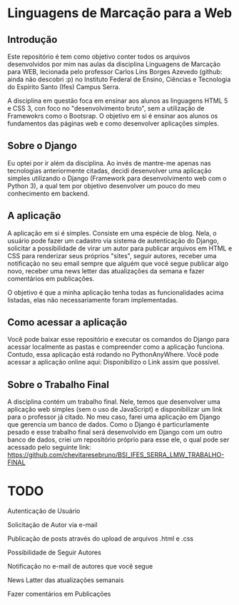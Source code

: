# Linguagens de Marcação para a Web
## Introdução
Este repositório é tem como objetivo conter todos os arquivos desenvolvidos por mim nas aulas da disciplina Linguagens de Marcação para WEB, lecionada pelo professor Carlos Lins Borges Azevedo (github: ainda não descobri :p) no Instituto Federal de Ensino, Ciências e Tecnologia do Espírito Santo (Ifes) Campus Serra.

A disciplina em questão foca em ensinar aos alunos as linguagens HTML 5 e CSS 3, con foco no "desenvolvimento bruto", sem a utilização de Framewokrs como o Bootsrap. O objetivo em si é ensinar aos alunos os fundamentos das páginas web e como desenvolver aplicações simples.

## Sobre o Django
Eu optei por ir além da disciplina. Ao invés de mantre-me apenas nas tecnologias anteriormente citadas, decidi desenvolver uma aplicação simples utilizando o Django (Framework para desenvolvimento web com o Python 3), a qual tem por objetivo desenvolver um pouco do meu conhecimento em backend.

## A aplicação
A aplicação em si é simples. Consiste em uma espécie de blog. Nela, o usuário pode fazer um cadastro via sistema de autenticação do Django, solicitar a possibilidade de virar um autor para publicar arquivos em HTML e CSS para renderizar seus próprios "sites", seguir autores, receber uma notificação no seu email sempre que alguém que você segue publicar algo novo, receber uma news letter das atualizações da semana e fazer comentários em publicações.

O objetivo é que a minha aplicação tenha todas as funcionalidades acima listadas, elas não necessariamente foram implementadas.

## Como acessar a aplicação
Você pode baixar esse repositório e executar os comandos do Django para acessar localmente as pastas e compreender como a aplicação funciona. Contudo, essa aplicação está rodando no PythonAnyWhere. Você pode acessar a aplicação online aqui: Disponibilizo o Link assim que possível.


## Sobre o Trabalho Final
A disciplina contém um trabalho final. Nele, temos que desenvolver uma aplicação web simples (sem o uso de JavaScript) e disponibilizar um link para o professor já citado. No meu caso, farei uma aplicação em Django que gerencia um banco de dados. Como o Django é particurlamente pesado e esse trabalho final será desenvolvido em Django com um outro banco de dados, criei um repositório próprio para esse ele, o qual pode ser acessado pelo seguinte link: https://github.com/chevitaresebruno/BSI_IFES_SERRA_LMW_TRABALHO-FINAL

# TODO
Autenticação de Usuário

Solicitação de Autor via e-mail

Publicação de posts através do upload de arquivos .html e .css

Possibilidade de Seguir Autores

Notificação no e-mail de autores que você segue

News Latter das atualizações semanais

Fazer comentários em Publicações